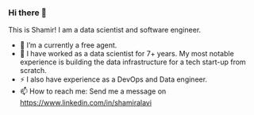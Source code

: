 ### Hi there 👋
This is Shamir! I am a data scientist and software engineer.

- 🔭 I’m a currently a free agent.
- 🌱 I have worked as a data scientist for 7+ years. My most notable experience is building the data infrastructure for a tech start-up from scratch.
- ⚡ I also have experience as a DevOps and Data engineer.
- 📫 How to reach me: Send me a message on https://www.linkedin.com/in/shamiralavi

<!--
**dg1223/dg1223** is a ✨ _special_ ✨ repository because its `README.md` (this file) appears on your GitHub profile.

Here are some ideas to get you started:

- 🔭 I’m currently working on ...
- 🌱 I’m currently learning ...
- 👯 I’m looking to collaborate on ...
- 🤔 I’m looking for help with ...
- 💬 Ask me about ...
- 📫 How to reach me: ...
- 😄 Pronouns: ...
- ⚡ Fun fact: ...
-->
